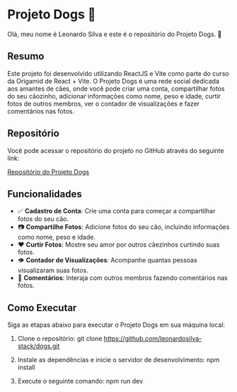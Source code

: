 # Projeto Dogs 🐶

Olá, meu nome é Leonardo Silva e este é o repositório do Projeto Dogs. 🐾

## Resumo

Este projeto foi desenvolvido utilizando ReactJS e Vite como parte do curso da Origamid de React + Vite. O Projeto Dogs é uma rede social dedicada aos amantes de cães, onde você pode criar uma conta, compartilhar fotos do seu cãozinho, adicionar informações como nome, peso e idade, curtir fotos de outros membros, ver o contador de visualizações e fazer comentários nas fotos.

## Repositório

Você pode acessar o repositório do projeto no GitHub através do seguinte link:

[Repositório do Projeto Dogs](https://github.com/leonardosilva-stack/dogs)

## Funcionalidades

- ✅ **Cadastro de Conta**: Crie uma conta para começar a compartilhar fotos do seu cão.
- 📷 **Compartilhe Fotos**: Adicione fotos do seu cão, incluindo informações como nome, peso e idade.
- ❤️ **Curtir Fotos**: Mostre seu amor por outros cãezinhos curtindo suas fotos.
- 👁️ **Contador de Visualizações**: Acompanhe quantas pessoas visualizaram suas fotos.
- 💬 **Comentários**: Interaja com outros membros fazendo comentários nas fotos.

## Como Executar

Siga as etapas abaixo para executar o Projeto Dogs em sua máquina local:

1. Clone o repositório:
git clone https://github.com/leonardosilva-stack/dogs.git

2. Instale as dependências e inicie o servidor de desenvolvimento:
npm install

3. Execute o seguinte comando:
npm run dev
